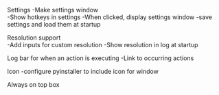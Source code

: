 Settings
    -Make settings window  
    -Show hotkeys in settings
    -When clicked, display settings window
    -save settings and load them at startup

Resolution support  
    -Add inputs for custom resolution
    -Show resolution in log at startup

Log bar for when an action is executing
    -Link to occurring actions

Icon
    -configure pyinstaller to include icon for window

Always on top box

